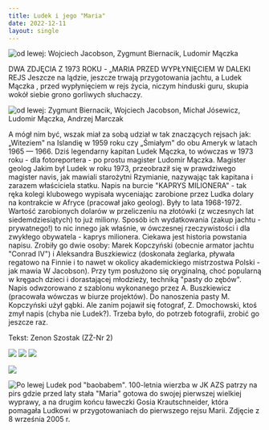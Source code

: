 ```yaml
---
title: Ludek i jego "Maria"
date: 2022-12-11
layout: single
---
```


![od lewej: Wojciech Jacobson, Zygmunt Biernacik, Ludomir Mączka](maria1.jpg)

DWA ZDJĘCIA Z 1973 ROKU - „MARIA PRZED WYPŁYNIĘCIEM W DALEKI REJS Jeszcze na
lądzie, jeszcze trwają przygotowania jachtu, a Ludek Mączka , przed
wypłynięciem w rejs życia, niczym hinduski guru, skupia wokół siebie grono
gorliwych słuchaczy.

![od lewej: Zygmunt Biernacik, Wojciech Jacobson, Michał Jósewicz, Ludomir Mączka, Andrzej Marczak](maria2.jpg)

A mógł nim być, wszak miał za sobą udział w tak znaczących rejsach jak:
„Witeziem" na Islandię w 1959 roku czy „Śmiałym" do obu Ameryk w latach 1965 —
1966. Dziś legendarny kapitan Ludek Mączka, to wówczas w 1973 roku - dla
fotoreportera - po prostu magister Ludomir Mączka. Magister geolog Jakim był
Ludek w roku 1973, przeobraził się w prawdziwego magister navis, jak mawiali
starożytni Rzymianie, nazywając tak kapitana i zarazem właściciela statku.
Napis na burcie "KAPRYS MILIONERA" - tak ręka kolegi klubowego wypisała
wyceniając zarobione przez Ludka dolary na kontrakcie w Afryce (pracował jako
geolog). Były to lata 1968-1972. Wartość zarobionych dolarów w przeliczeniu na
złotówki (z wczesnych lat siedemdziesiątych) to już miliony. Sposób ich
wydatkowania (zakup jachtu - prywatnego!) to nic innego jak właśnie, w
ówczesnej rzeczywistości i dla zwykłego obywatela - kaprys milionera. Ciekawa
jest historia powstania napisu. Zrobiły go dwie osoby: Marek Kopczyński
(obecnie armator jachtu "Conrad IV") i Aleksandra Buszkiewicz (doskonała
żeglarka, pływała regatowo na Finnie i to nawet w okolicy akademickiego
mistrzostwa Polski -jak mawia W Jacobson). Przy tym posłużono się oryginalną,
choć popularną w kręgach dzieci i dorastającej młodzieży, techniką "pasty do
zębów". Napis odwzorowano z szablonu wykonanego przez A. Buszkiewicz (pracowała
wówczas w biurze projektów). Do nanoszenia pasty M. Kopczyński użył gąbki. Ale
zanim pojawił się fotograf, Z. Dmochowski, ktoś zmył napis (chyba nie Ludek?).
Trzeba było, do potrzeb fotografii, zrobić go jeszcze raz.

Tekst: Zenon Szostak (ZŻ-Nr 2)

![](maria4xy.jpg) ![](maria1xy.jpg) ![](maria2xx.jpg)

![](maria3xy.jpg)

![Po lewej Ludek pod "baobabem". 100-letnia wierzba w JK AZS patrzy na pirs gdzie przed laty stała "Maria" gotowa do swojej pierwszej wielkiej wyprawy, a na drugim końcu ławeczki Gosia Krautschneider, która pomagała Ludkowi w przygotowaniach do pierwszego rejsu Marii. Zdjęcie z 8 września 2005 r.](baobab.jpg)

